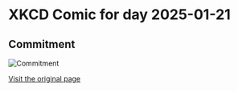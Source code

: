 
# XKCD Comic for day 2025-01-21

## Commitment

![Commitment](https://imgs.xkcd.com/comics/commitment.png "Could be worse.  The last guy in that situation fell for one of the transient trumpeting angels.")

[Visit the original page](https://xkcd.com/310/)
